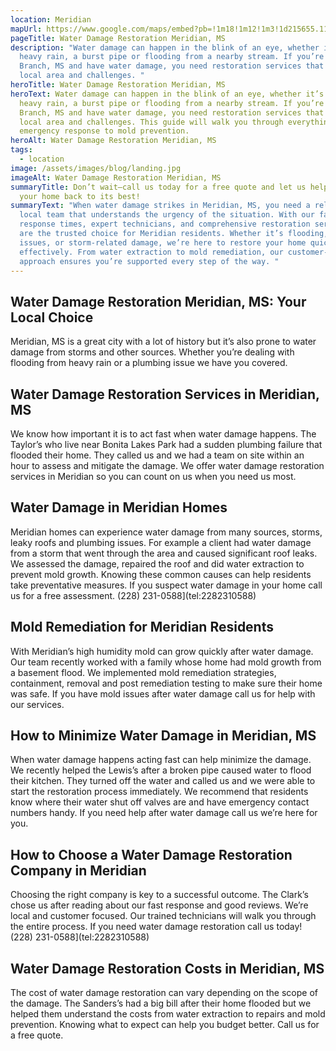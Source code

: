 ```yaml
---
location: Meridian
mapUrl: https://www.google.com/maps/embed?pb=!1m18!1m12!1m3!1d215655.11264632776!2d-88.85676745094452!3d32.37597575761235!2m3!1f0!2f0!3f0!3m2!1i1024!2i768!4f13.1!3m3!1m2!1s0x88847dc09ed90729%3A0x242246cb2099fcb6!2sMeridian%2C%20MS%2C%20USA!5e0!3m2!1sen!2sph!4v1728660660298!5m2!1sen!2sph
pageTitle: Water Damage Restoration Meridian, MS
description: "Water damage can happen in the blink of an eye, whether it’s from
  heavy rain, a burst pipe or flooding from a nearby stream. If you’re in Olive
  Branch, MS and have water damage, you need restoration services that know the
  local area and challenges. "
heroTitle: Water Damage Restoration Meridian, MS
heroText: Water damage can happen in the blink of an eye, whether it’s from
  heavy rain, a burst pipe or flooding from a nearby stream. If you’re in Olive
  Branch, MS and have water damage, you need restoration services that know the
  local area and challenges. This guide will walk you through everything from
  emergency response to mold prevention.
heroAlt: Water Damage Restoration Meridian, MS
tags:
  - location
image: /assets/images/blog/landing.jpg
imageAlt: Water Damage Restoration Meridian, MS
summaryTitle: Don’t wait—call us today for a free quote and let us help you get
  your home back to its best!
summaryText: "When water damage strikes in Meridian, MS, you need a reliable
  local team that understands the urgency of the situation. With our fast
  response times, expert technicians, and comprehensive restoration services, we
  are the trusted choice for Meridian residents. Whether it’s flooding, plumbing
  issues, or storm-related damage, we’re here to restore your home quickly and
  effectively. From water extraction to mold remediation, our customer-focused
  approach ensures you’re supported every step of the way. "
---
```

## Water Damage Restoration Meridian, MS: Your Local Choice

Meridian, MS is a great city with a lot of history but it’s also prone to water damage from storms and other sources. Whether you’re dealing with flooding from heavy rain or a plumbing issue we have you covered.

## Water Damage Restoration Services in Meridian, MS

We know how important it is to act fast when water damage happens. The Taylor’s who live near Bonita Lakes Park had a sudden plumbing failure that flooded their home. They called us and we had a team on site within an hour to assess and mitigate the damage. We offer water damage restoration services in Meridian so you can count on us when you need us most.

## Water Damage in Meridian Homes

Meridian homes can experience water damage from many sources, storms, leaky roofs and plumbing issues. For example a client had water damage from a storm that went through the area and caused significant roof leaks. We assessed the damage, repaired the roof and did water extraction to prevent mold growth. Knowing these common causes can help residents take preventative measures. If you suspect water damage in your home call us for a free assessment.
(228) 231-0588](tel:2282310588)

## Mold Remediation for Meridian Residents

With Meridian’s high humidity mold can grow quickly after water damage. Our team recently worked with a family whose home had mold growth from a basement flood. We implemented mold remediation strategies, containment, removal and post remediation testing to make sure their home was safe. If you have mold issues after water damage call us for help with our services.

## How to Minimize Water Damage in Meridian, MS

When water damage happens acting fast can help minimize the damage. We recently helped the Lewis’s after a broken pipe caused water to flood their kitchen. They turned off the water and called us and we were able to start the restoration process immediately. We recommend that residents know where their water shut off valves are and have emergency contact numbers handy. If you need help after water damage call us we’re here for you.

## How to Choose a Water Damage Restoration Company in Meridian

Choosing the right company is key to a successful outcome. The Clark’s chose us after reading about our fast response and good reviews. We’re local and customer focused. Our trained technicians will walk you through the entire process. If you need water damage restoration call us today!
(228) 231-0588](tel:2282310588)

## Water Damage Restoration Costs in Meridian, MS

The cost of water damage restoration can vary depending on the scope of the damage. The Sanders’s had a big bill after their home flooded but we helped them understand the costs from water extraction to repairs and mold prevention. Knowing what to expect can help you budget better. Call us for a free quote.

